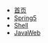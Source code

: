 <!-- _navbar.md -->

* [首页](/)
* [Spring5](md/spring5.md)
* [Shell](md/shell.md)
* [JavaWeb](md/JavaWeb/JavaWeb.md)